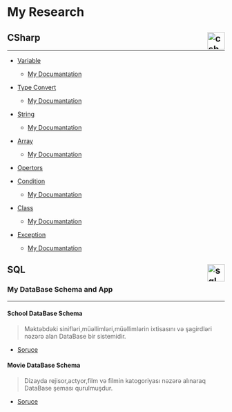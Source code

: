 
# My Research 

## CSharp <img src="https://www.freeiconspng.com/uploads/c-logo-icon-18.png" alt="csharp" align="right" width="40" height="40"/> 
***
- [Variable](https://github.com/DrMadWill/PragmatechCsharpProject/tree/main/MyResearch/CSharp/Foundation/1_2_Varyable)
    - [My Documantation](https://github.com/DrMadWill/PragmatechCsharpProject/blob/main/MyResearch/CSharp/Documatation/Documatation.md#variable)
- [Type Convert](https://github.com/DrMadWill/PragmatechCsharpProject/tree/main/MyResearch/CSharp/Foundation/1_3_data_type_convert)
    - [My Documantation](https://github.com/DrMadWill/PragmatechCsharpProject/blob/main/MyResearch/CSharp/Documatation/Documatation.md#type-convert)
- [String](https://github.com/DrMadWill/PragmatechCsharpProject/tree/main/MyResearch/CSharp/Foundation/1_4_String)
    - [My Documantation](https://github.com/DrMadWill/PragmatechCsharpProject/blob/main/MyResearch/CSharp/Documatation/Documatation.md#string)
- [Array](https://github.com/DrMadWill/PragmatechCsharpProject/tree/main/MyResearch/CSharp/Foundation/1_5_Array)
    - [My Documantation](https://github.com/DrMadWill/PragmatechCsharpProject/blob/main/MyResearch/CSharp/Documatation/Documatation.md#array)
- [Opertors](https://github.com/DrMadWill/PragmatechCsharpProject/tree/main/MyResearch/CSharp/Foundation/1_6%20Opertors)
- [Condition](https://github.com/DrMadWill/PragmatechCsharpProject/tree/main/MyResearch/CSharp/Foundation/1_7%20Codition)
    - [My Documantation](https://github.com/DrMadWill/PragmatechCsharpProject/blob/main/MyResearch/CSharp/Documatation/Documatation.md#loop)
- [Class](https://github.com/DrMadWill/PragmatechCsharpProject/tree/main/MyResearch/CSharp/Foundation/1_9_Class)
    - [My Documantation](https://github.com/DrMadWill/PragmatechCsharpProject/blob/main/MyResearch/CSharp/Documatation/Documatation.md#class)

- [Exception](https://github.com/DrMadWill/PragmatechCsharpProject/tree/main/MyResearch/CSharp/Foundation/Control_Exception)
    - [My Documantation](https://github.com/DrMadWill/PragmatechCsharpProject/blob/main/MyResearch/CSharp/Documatation/Documatation.md#exception)

## SQL <img src="https://i.postimg.cc/Yq427q36/sql-database-icon-logo-design-ui-ux-app-orange-inscription-shadow-96841969-modified.png" alt="sql" align="right" width="40" height="40"/>

### My DataBase Schema and App
***
#### School DataBase Schema
> Məktəbdəki sinifləri,müəllimləri,müəllimlərin ixtisasını və şagirdləri nəzərə alan DataBase bir sistemidir.
- [Soruce](https://github.com/DrMadWill/PragmatechCsharpProject/tree/main/MyResearch/SQL/SchoolDbDesigner)

#### Movie DataBase Schema
> Dizayda  rejisor,actyor,film və filmin katogoriyası nəzərə alınaraq DataBase şeması qurulmuşdur.
- [Soruce](https://github.com/DrMadWill/PragmatechCsharpProject/blob/main/MyResearch/SQL/MovieDbSchema.png)